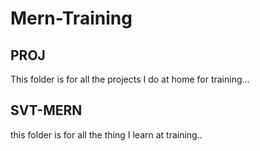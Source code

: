 # Mern-Training

## PROJ 
This folder is for all the projects I do at home for training...

## SVT-MERN
this folder is for all the thing I learn at training..
